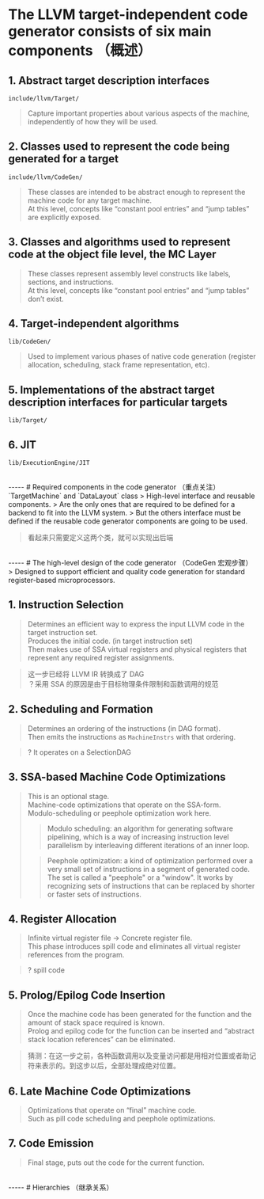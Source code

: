 # The LLVM target-independent code generator consists of six main components （概述）
## 1. Abstract target description interfaces
`include/llvm/Target/`  
> Capture important properties about various aspects of the machine, independently of how they will be used.  

## 2. Classes used to represent the code being generated for a target
`include/llvm/CodeGen/`
> These classes are intended to be abstract enough to represent the machine code for any target machine.  
> At this level, concepts like “constant pool entries” and “jump tables” are explicitly exposed.  

## 3. Classes and algorithms used to represent code at the object file level, the MC Layer
> These classes represent assembly level constructs like labels, sections, and instructions.  
> At this level, concepts like “constant pool entries” and “jump tables” don’t exist.  

## 4. Target-independent algorithms
`lib/CodeGen/`
> Used to implement various phases of native code generation (register allocation, scheduling, stack frame representation, etc).  

## 5. Implementations of the abstract target description interfaces for particular targets
`lib/Target/`

## 6. JIT
`lib/ExecutionEngine/JIT`


<br>
-----
# Required components in the code generator （重点关注）
`TargetMachine` and `DataLayout` class  
> High-level interface and reusable components.  
> Are the only ones that are required to be defined for a backend to fit into the LLVM system.  
> But the others interface must be defined if the reusable code generator components are going to be used.  

> 看起来只需要定义这两个类，就可以实现出后端


<br>
-----
# The high-level design of the code generator （CodeGen 宏观步骤）
> Designed to support efficient and quality code generation for standard register-based microprocessors.  

## 1. Instruction Selection
> Determines an efficient way to express the input LLVM code in the target instruction set.  
> Produces the initial code. (in target instruction set)  
> Then makes use of SSA virtual registers and physical registers that represent any required register assignments.

> 这一步已经将 LLVM IR 转换成了 DAG  
> ？采用 SSA 的原因是由于目标物理条件限制和函数调用的规范

## 2. Scheduling and Formation
> Determines an ordering of the instructions (in DAG format).  
> Then emits the instructions as `MachineInstrs` with that ordering.

> ? It operates on a SelectionDAG

## 3. SSA-based Machine Code Optimizations
> This is an optional stage.  
> Machine-code optimizations that operate on the SSA-form.  
> Modulo-scheduling or peephole optimization work here.  
> > Modulo scheduling: an algorithm for generating software pipelining, which is a way of increasing instruction level parallelism by interleaving different iterations of an inner loop.  
>
> > Peephole optimization: a kind of optimization performed over a very small set of instructions in a segment of generated code. The set is called a "peephole" or a "window". It works by recognizing sets of instructions that can be replaced by shorter or faster sets of instructions.

## 4. Register Allocation
> Infinite virtual register file -> Concrete register file.  
> This phase introduces spill code and eliminates all virtual register references from the program.  

> ? spill code

## 5. Prolog/Epilog Code Insertion 
> Once the machine code has been generated for the function and the amount of stack space required is known.  
> Prolog and epilog code for the function can be inserted and “abstract stack location references” can be eliminated.

> 猜测：在这一步之前，各种函数调用以及变量访问都是用相对位置或者助记符来表示的。到这步以后，全部处理成绝对位置。

## 6. Late Machine Code Optimizations
> Optimizations that operate on “final” machine code.  
> Such as pill code scheduling and peephole optimizations.

## 7. Code Emission
> Final stage, puts out the code for the current function.



<br>
-----
# Hierarchies （继承关系）



